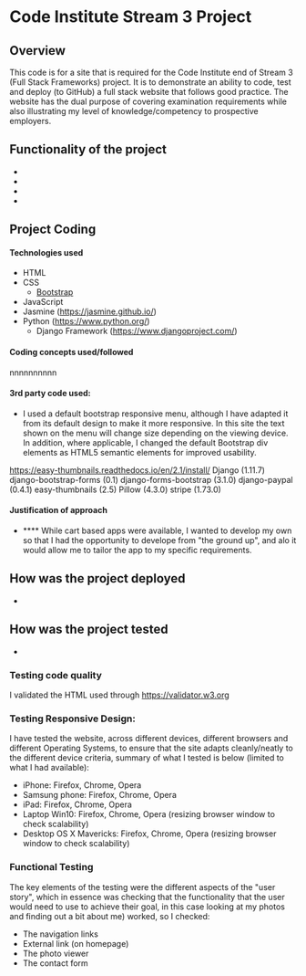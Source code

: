 # Code Institute Stream 3 Project

## Overview
This code is for a site that is required for the Code Institute end of Stream 3 (Full Stack Frameworks) project. It is to demonstrate an ability to code, test and deploy (to GitHub) a full stack website that follows good practice. The website has the dual purpose of covering examination requirements while also illustrating my level of knowledge/competency to prospective employers.


## Functionality of the project
 - 

- 

- 

- 

## Project Coding
#### Technologies used
- HTML
- CSS
	- [Bootstrap](http://getbootstrap.com/)
- JavaScript 
- Jasmine (https://jasmine.github.io/)
- Python (https://www.python.org/)
	- Django Framework (https://www.djangoproject.com/)

#### Coding concepts used/followed
nnnnnnnnnn

#### 3rd party code used:
- I used a default bootstrap responsive menu, although I have adapted it from its default design to make it more responsive. In this site the text shown on the menu will change size depending on the viewing device. In addition, where applicable, I changed the default Bootstrap div elements as HTML5 semantic elements for improved usability.


https://easy-thumbnails.readthedocs.io/en/2.1/install/
Django (1.11.7)
django-bootstrap-forms (0.1)
django-forms-bootstrap (3.1.0)
django-paypal (0.4.1)
easy-thumbnails (2.5)
Pillow (4.3.0)
stripe (1.73.0)



#### Justification of approach
- **** While cart based apps were available, I wanted to develop my own so that I had the opportunity to develope from "the ground up", and alo it would allow me to tailor the app to my specific requirements.





## How was the project deployed
- 

## How was the project tested
- 

### Testing code quality
I validated the HTML used through https://validator.w3.org

### Testing Responsive Design:
I have tested the website, across different devices, different browsers and different Operating Systems, to ensure that the site adapts cleanly/neatly to the different device criteria, summary of what I tested is below (limited to what I had available):
- iPhone: Firefox, Chrome, Opera
- Samsung phone: Firefox, Chrome, Opera
- iPad: Firefox, Chrome, Opera
- Laptop Win10: Firefox, Chrome, Opera (resizing browser window to check scalability)
- Desktop OS X Mavericks: Firefox, Chrome, Opera (resizing browser window to check scalability)

### Functional Testing
The key elements of the testing were the different aspects of the "user story", which in essence was checking that the functionality that the user would need to use to achieve their goal, in this case looking at my photos and finding out a bit about me) worked, so I checked: 
 - The navigation links
 - External link (on homepage)
 - The photo viewer
- The contact form

